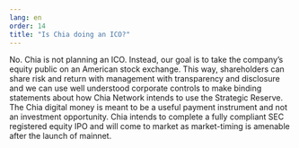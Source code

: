 ```yaml
---
lang: en
order: 14
title: "Is Chia doing an ICO?"
---
```


No. Chia is not planning an ICO. Instead, our goal is to take the company’s equity public on an American stock exchange. This way, shareholders can share risk and return with management with transparency and disclosure and we can use well understood corporate controls to make binding statements about how Chia Network intends to use the Strategic Reserve. The Chia digital money is meant to be a useful payment instrument and not an investment opportunity. Chia intends to complete a fully compliant SEC registered equity IPO and will come to market as market-timing is amenable after the launch of mainnet.
